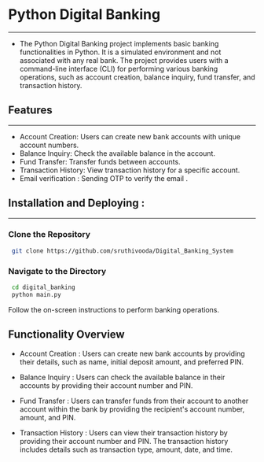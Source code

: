 # Python Digital Banking
--------------------------

- The Python Digital Banking project implements basic banking functionalities in Python. It is a simulated environment and not associated with any real bank. The project provides users with a command-line interface (CLI) for performing various banking operations, such as account creation, balance inquiry, fund transfer, and transaction history.


## Features
---------

- Account Creation: Users can create new bank accounts with unique account numbers.
- Balance Inquiry: Check the available balance in the account.
- Fund Transfer: Transfer funds between accounts.
- Transaction History: View transaction history for a specific account.
- Email verification : Sending OTP to verify the email .

## Installation and Deploying :
--------------
### Clone the Repository
``` bash
 git clone https://github.com/sruthivooda/Digital_Banking_System
```
### Navigate to the Directory
``` bash
 cd digital_banking
 python main.py
```

Follow the on-screen instructions to perform banking operations.



Functionality Overview
--------------------------
- Account Creation : Users can create new bank accounts by providing their details, such as name, initial deposit amount, and preferred PIN.

- Balance Inquiry : Users can check the available balance in their accounts by providing their account number and PIN.
- Fund Transfer : Users can transfer funds from their account to another account within the bank by providing the recipient's account number, amount, and PIN.
- Transaction History : Users can view their transaction history by providing their account number and PIN. The transaction history includes details such as transaction type, amount, date, and time.


